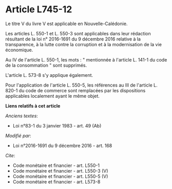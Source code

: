 # Article L745-12

Le titre V du livre V est applicable en Nouvelle-Calédonie. 

Les articles L. 550-1 et L. 550-3 sont applicables dans leur rédaction résultant de la loi n° 2016-1691 du 9 décembre 2016
relative à la transparence, à la lutte contre la corruption et à la modernisation de la vie économique. 

Au IV de l'article L. 550-1, les mots : " mentionnée à l'article L. 141-1 du code de la consommation " sont supprimés. 

L'article L. 573-8 s'y applique également. 

Pour l'application de l'article L. 550-5, les références au III de l'article L. 820-1 du code de commerce sont remplacées par
les dispositions applicables localement ayant le même objet.

**Liens relatifs à cet article**

_Anciens textes_:

  - Loi n°83-1 du 3 janvier 1983 - art. 49 (Ab)

_Modifié par_:

  - Loi n°2016-1691 du 9 décembre 2016 - art. 168

_Cite_:

  - Code monétaire et financier - art. L550-1
  - Code monétaire et financier - art. L550-3 (V)
  - Code monétaire et financier - art. L550-5 (V)
  - Code monétaire et financier - art. L573-8
